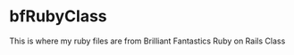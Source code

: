 bfRubyClass
===========

This is where my ruby files are from Brilliant Fantastics Ruby on Rails Class
